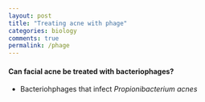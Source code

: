 ```yaml
---
layout: post
title: "Treating acne with phage"
categories: biology
comments: true
permalink: /phage
---
```


#### Can facial acne be treated with bacteriophages?
- Bacteriohphages that infect *Propionibacterium acnes*